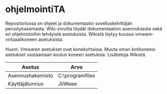 # ohjelmointiTA

Repositoriossa on ohjeet ja dokumentaatio sovelluskehittäjän perustyöasemasta. Wiki-sivuilta löydät dokumentaation asennuksesta sekä eri ohjelmistoihin tehdyistä asetuksista.
Wikistä löytyy kuvaus vmware-virtuaalikoneen asetuksista.

Huom. Vmwaren asetukset ovat konekohtaisia. Muuta oman kotikoneesi asetukset vastaamaan koulun koneen asetuksia. Lisätietoja Wikistä.

| Asetus | Arvo |
|---|---|
Asennushakemisto | C:\programfiles
Käyttäjätunnus | JiiWeee